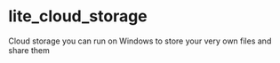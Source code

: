 # lite_cloud_storage
Cloud storage you can run on Windows to store your very own files and share them
